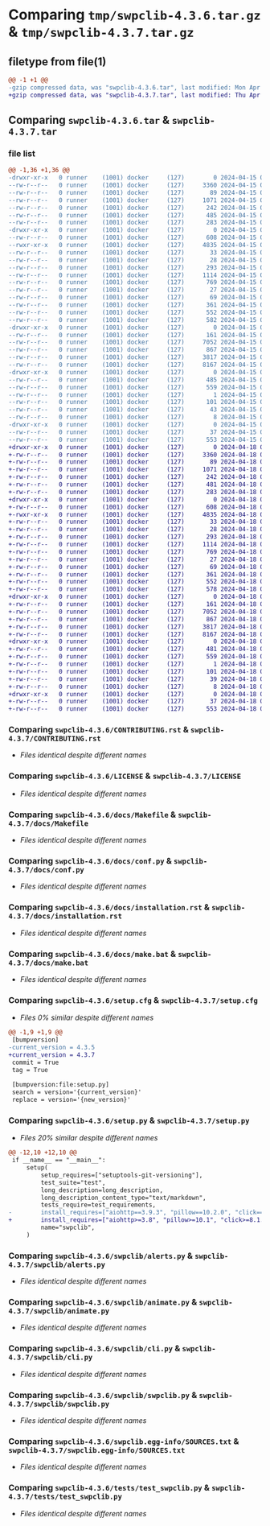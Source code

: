 # Comparing `tmp/swpclib-4.3.6.tar.gz` & `tmp/swpclib-4.3.7.tar.gz`

## filetype from file(1)

```diff
@@ -1 +1 @@
-gzip compressed data, was "swpclib-4.3.6.tar", last modified: Mon Apr 15 02:42:28 2024, max compression
+gzip compressed data, was "swpclib-4.3.7.tar", last modified: Thu Apr 18 00:59:41 2024, max compression
```

## Comparing `swpclib-4.3.6.tar` & `swpclib-4.3.7.tar`

### file list

```diff
@@ -1,36 +1,36 @@
-drwxr-xr-x   0 runner    (1001) docker     (127)        0 2024-04-15 02:42:28.900849 swpclib-4.3.6/
--rw-r--r--   0 runner    (1001) docker     (127)     3360 2024-04-15 02:42:17.000000 swpclib-4.3.6/CONTRIBUTING.rst
--rw-r--r--   0 runner    (1001) docker     (127)       89 2024-04-15 02:42:17.000000 swpclib-4.3.6/HISTORY.rst
--rw-r--r--   0 runner    (1001) docker     (127)     1071 2024-04-15 02:42:17.000000 swpclib-4.3.6/LICENSE
--rw-r--r--   0 runner    (1001) docker     (127)      242 2024-04-15 02:42:17.000000 swpclib-4.3.6/MANIFEST.in
--rw-r--r--   0 runner    (1001) docker     (127)      485 2024-04-15 02:42:28.900849 swpclib-4.3.6/PKG-INFO
--rw-r--r--   0 runner    (1001) docker     (127)      283 2024-04-15 02:42:17.000000 swpclib-4.3.6/README.md
-drwxr-xr-x   0 runner    (1001) docker     (127)        0 2024-04-15 02:42:28.896849 swpclib-4.3.6/docs/
--rw-r--r--   0 runner    (1001) docker     (127)      608 2024-04-15 02:42:17.000000 swpclib-4.3.6/docs/Makefile
--rwxr-xr-x   0 runner    (1001) docker     (127)     4835 2024-04-15 02:42:17.000000 swpclib-4.3.6/docs/conf.py
--rw-r--r--   0 runner    (1001) docker     (127)       33 2024-04-15 02:42:17.000000 swpclib-4.3.6/docs/contributing.rst
--rw-r--r--   0 runner    (1001) docker     (127)       28 2024-04-15 02:42:17.000000 swpclib-4.3.6/docs/history.rst
--rw-r--r--   0 runner    (1001) docker     (127)      293 2024-04-15 02:42:17.000000 swpclib-4.3.6/docs/index.rst
--rw-r--r--   0 runner    (1001) docker     (127)     1114 2024-04-15 02:42:17.000000 swpclib-4.3.6/docs/installation.rst
--rw-r--r--   0 runner    (1001) docker     (127)      769 2024-04-15 02:42:17.000000 swpclib-4.3.6/docs/make.bat
--rw-r--r--   0 runner    (1001) docker     (127)       27 2024-04-15 02:42:17.000000 swpclib-4.3.6/docs/readme.rst
--rw-r--r--   0 runner    (1001) docker     (127)       69 2024-04-15 02:42:17.000000 swpclib-4.3.6/docs/usage.rst
--rw-r--r--   0 runner    (1001) docker     (127)      361 2024-04-15 02:42:17.000000 swpclib-4.3.6/pyproject.toml
--rw-r--r--   0 runner    (1001) docker     (127)      552 2024-04-15 02:42:28.900849 swpclib-4.3.6/setup.cfg
--rw-r--r--   0 runner    (1001) docker     (127)      582 2024-04-15 02:42:17.000000 swpclib-4.3.6/setup.py
-drwxr-xr-x   0 runner    (1001) docker     (127)        0 2024-04-15 02:42:28.896849 swpclib-4.3.6/swpclib/
--rw-r--r--   0 runner    (1001) docker     (127)      161 2024-04-15 02:42:17.000000 swpclib-4.3.6/swpclib/__init__.py
--rw-r--r--   0 runner    (1001) docker     (127)     7052 2024-04-15 02:42:17.000000 swpclib-4.3.6/swpclib/alerts.py
--rw-r--r--   0 runner    (1001) docker     (127)      867 2024-04-15 02:42:17.000000 swpclib-4.3.6/swpclib/animate.py
--rw-r--r--   0 runner    (1001) docker     (127)     3817 2024-04-15 02:42:17.000000 swpclib-4.3.6/swpclib/cli.py
--rw-r--r--   0 runner    (1001) docker     (127)     8167 2024-04-15 02:42:17.000000 swpclib-4.3.6/swpclib/swpclib.py
-drwxr-xr-x   0 runner    (1001) docker     (127)        0 2024-04-15 02:42:28.900849 swpclib-4.3.6/swpclib.egg-info/
--rw-r--r--   0 runner    (1001) docker     (127)      485 2024-04-15 02:42:28.000000 swpclib-4.3.6/swpclib.egg-info/PKG-INFO
--rw-r--r--   0 runner    (1001) docker     (127)      559 2024-04-15 02:42:28.000000 swpclib-4.3.6/swpclib.egg-info/SOURCES.txt
--rw-r--r--   0 runner    (1001) docker     (127)        1 2024-04-15 02:42:28.000000 swpclib-4.3.6/swpclib.egg-info/dependency_links.txt
--rw-r--r--   0 runner    (1001) docker     (127)      101 2024-04-15 02:42:28.000000 swpclib-4.3.6/swpclib.egg-info/entry_points.txt
--rw-r--r--   0 runner    (1001) docker     (127)       43 2024-04-15 02:42:28.000000 swpclib-4.3.6/swpclib.egg-info/requires.txt
--rw-r--r--   0 runner    (1001) docker     (127)        8 2024-04-15 02:42:28.000000 swpclib-4.3.6/swpclib.egg-info/top_level.txt
-drwxr-xr-x   0 runner    (1001) docker     (127)        0 2024-04-15 02:42:28.900849 swpclib-4.3.6/tests/
--rw-r--r--   0 runner    (1001) docker     (127)       37 2024-04-15 02:42:17.000000 swpclib-4.3.6/tests/__init__.py
--rw-r--r--   0 runner    (1001) docker     (127)      553 2024-04-15 02:42:17.000000 swpclib-4.3.6/tests/test_swpclib.py
+drwxr-xr-x   0 runner    (1001) docker     (127)        0 2024-04-18 00:59:41.404978 swpclib-4.3.7/
+-rw-r--r--   0 runner    (1001) docker     (127)     3360 2024-04-18 00:59:33.000000 swpclib-4.3.7/CONTRIBUTING.rst
+-rw-r--r--   0 runner    (1001) docker     (127)       89 2024-04-18 00:59:33.000000 swpclib-4.3.7/HISTORY.rst
+-rw-r--r--   0 runner    (1001) docker     (127)     1071 2024-04-18 00:59:33.000000 swpclib-4.3.7/LICENSE
+-rw-r--r--   0 runner    (1001) docker     (127)      242 2024-04-18 00:59:33.000000 swpclib-4.3.7/MANIFEST.in
+-rw-r--r--   0 runner    (1001) docker     (127)      481 2024-04-18 00:59:41.404978 swpclib-4.3.7/PKG-INFO
+-rw-r--r--   0 runner    (1001) docker     (127)      283 2024-04-18 00:59:33.000000 swpclib-4.3.7/README.md
+drwxr-xr-x   0 runner    (1001) docker     (127)        0 2024-04-18 00:59:41.400978 swpclib-4.3.7/docs/
+-rw-r--r--   0 runner    (1001) docker     (127)      608 2024-04-18 00:59:33.000000 swpclib-4.3.7/docs/Makefile
+-rwxr-xr-x   0 runner    (1001) docker     (127)     4835 2024-04-18 00:59:33.000000 swpclib-4.3.7/docs/conf.py
+-rw-r--r--   0 runner    (1001) docker     (127)       33 2024-04-18 00:59:33.000000 swpclib-4.3.7/docs/contributing.rst
+-rw-r--r--   0 runner    (1001) docker     (127)       28 2024-04-18 00:59:33.000000 swpclib-4.3.7/docs/history.rst
+-rw-r--r--   0 runner    (1001) docker     (127)      293 2024-04-18 00:59:33.000000 swpclib-4.3.7/docs/index.rst
+-rw-r--r--   0 runner    (1001) docker     (127)     1114 2024-04-18 00:59:33.000000 swpclib-4.3.7/docs/installation.rst
+-rw-r--r--   0 runner    (1001) docker     (127)      769 2024-04-18 00:59:33.000000 swpclib-4.3.7/docs/make.bat
+-rw-r--r--   0 runner    (1001) docker     (127)       27 2024-04-18 00:59:33.000000 swpclib-4.3.7/docs/readme.rst
+-rw-r--r--   0 runner    (1001) docker     (127)       69 2024-04-18 00:59:33.000000 swpclib-4.3.7/docs/usage.rst
+-rw-r--r--   0 runner    (1001) docker     (127)      361 2024-04-18 00:59:33.000000 swpclib-4.3.7/pyproject.toml
+-rw-r--r--   0 runner    (1001) docker     (127)      552 2024-04-18 00:59:41.404978 swpclib-4.3.7/setup.cfg
+-rw-r--r--   0 runner    (1001) docker     (127)      578 2024-04-18 00:59:33.000000 swpclib-4.3.7/setup.py
+drwxr-xr-x   0 runner    (1001) docker     (127)        0 2024-04-18 00:59:41.400978 swpclib-4.3.7/swpclib/
+-rw-r--r--   0 runner    (1001) docker     (127)      161 2024-04-18 00:59:33.000000 swpclib-4.3.7/swpclib/__init__.py
+-rw-r--r--   0 runner    (1001) docker     (127)     7052 2024-04-18 00:59:33.000000 swpclib-4.3.7/swpclib/alerts.py
+-rw-r--r--   0 runner    (1001) docker     (127)      867 2024-04-18 00:59:33.000000 swpclib-4.3.7/swpclib/animate.py
+-rw-r--r--   0 runner    (1001) docker     (127)     3817 2024-04-18 00:59:33.000000 swpclib-4.3.7/swpclib/cli.py
+-rw-r--r--   0 runner    (1001) docker     (127)     8167 2024-04-18 00:59:33.000000 swpclib-4.3.7/swpclib/swpclib.py
+drwxr-xr-x   0 runner    (1001) docker     (127)        0 2024-04-18 00:59:41.404978 swpclib-4.3.7/swpclib.egg-info/
+-rw-r--r--   0 runner    (1001) docker     (127)      481 2024-04-18 00:59:41.000000 swpclib-4.3.7/swpclib.egg-info/PKG-INFO
+-rw-r--r--   0 runner    (1001) docker     (127)      559 2024-04-18 00:59:41.000000 swpclib-4.3.7/swpclib.egg-info/SOURCES.txt
+-rw-r--r--   0 runner    (1001) docker     (127)        1 2024-04-18 00:59:41.000000 swpclib-4.3.7/swpclib.egg-info/dependency_links.txt
+-rw-r--r--   0 runner    (1001) docker     (127)      101 2024-04-18 00:59:41.000000 swpclib-4.3.7/swpclib.egg-info/entry_points.txt
+-rw-r--r--   0 runner    (1001) docker     (127)       39 2024-04-18 00:59:41.000000 swpclib-4.3.7/swpclib.egg-info/requires.txt
+-rw-r--r--   0 runner    (1001) docker     (127)        8 2024-04-18 00:59:41.000000 swpclib-4.3.7/swpclib.egg-info/top_level.txt
+drwxr-xr-x   0 runner    (1001) docker     (127)        0 2024-04-18 00:59:41.404978 swpclib-4.3.7/tests/
+-rw-r--r--   0 runner    (1001) docker     (127)       37 2024-04-18 00:59:33.000000 swpclib-4.3.7/tests/__init__.py
+-rw-r--r--   0 runner    (1001) docker     (127)      553 2024-04-18 00:59:33.000000 swpclib-4.3.7/tests/test_swpclib.py
```

### Comparing `swpclib-4.3.6/CONTRIBUTING.rst` & `swpclib-4.3.7/CONTRIBUTING.rst`

 * *Files identical despite different names*

### Comparing `swpclib-4.3.6/LICENSE` & `swpclib-4.3.7/LICENSE`

 * *Files identical despite different names*

### Comparing `swpclib-4.3.6/docs/Makefile` & `swpclib-4.3.7/docs/Makefile`

 * *Files identical despite different names*

### Comparing `swpclib-4.3.6/docs/conf.py` & `swpclib-4.3.7/docs/conf.py`

 * *Files identical despite different names*

### Comparing `swpclib-4.3.6/docs/installation.rst` & `swpclib-4.3.7/docs/installation.rst`

 * *Files identical despite different names*

### Comparing `swpclib-4.3.6/docs/make.bat` & `swpclib-4.3.7/docs/make.bat`

 * *Files identical despite different names*

### Comparing `swpclib-4.3.6/setup.cfg` & `swpclib-4.3.7/setup.cfg`

 * *Files 0% similar despite different names*

```diff
@@ -1,9 +1,9 @@
 [bumpversion]
-current_version = 4.3.5
+current_version = 4.3.7
 commit = True
 tag = True
 
 [bumpversion:file:setup.py]
 search = version='{current_version}'
 replace = version='{new_version}'
```

### Comparing `swpclib-4.3.6/setup.py` & `swpclib-4.3.7/setup.py`

 * *Files 20% similar despite different names*

```diff
@@ -12,10 +12,10 @@
 if __name__ == "__main__":
     setup(
         setup_requires=["setuptools-git-versioning"],
         test_suite="test",
         long_description=long_description,
         long_description_content_type="text/markdown",
         tests_require=test_requirements,
-        install_requires=["aiohttp==3.9.3", "pillow==10.2.0", "click==8.1.7"],
+        install_requires=["aiohttp>=3.8", "pillow>=10.1", "click>=8.1.7"],
         name="swpclib",
     )
```

### Comparing `swpclib-4.3.6/swpclib/alerts.py` & `swpclib-4.3.7/swpclib/alerts.py`

 * *Files identical despite different names*

### Comparing `swpclib-4.3.6/swpclib/animate.py` & `swpclib-4.3.7/swpclib/animate.py`

 * *Files identical despite different names*

### Comparing `swpclib-4.3.6/swpclib/cli.py` & `swpclib-4.3.7/swpclib/cli.py`

 * *Files identical despite different names*

### Comparing `swpclib-4.3.6/swpclib/swpclib.py` & `swpclib-4.3.7/swpclib/swpclib.py`

 * *Files identical despite different names*

### Comparing `swpclib-4.3.6/swpclib.egg-info/SOURCES.txt` & `swpclib-4.3.7/swpclib.egg-info/SOURCES.txt`

 * *Files identical despite different names*

### Comparing `swpclib-4.3.6/tests/test_swpclib.py` & `swpclib-4.3.7/tests/test_swpclib.py`

 * *Files identical despite different names*

